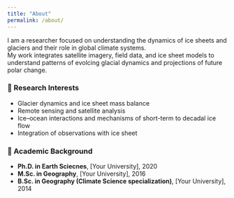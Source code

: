 ```yaml
---
title: "About"
permalink: /about/
---
```


I am a researcher focused on understanding the dynamics of ice sheets and glaciers and their role in global climate systems.  
My work integrates satellite imagery, field data, and ice sheet models to understand patterns of evolcing glacial dynamics and projections of future polar change.

### 🧊 Research Interests
- Glacier dynamics and ice sheet mass balance
- Remote sensing and satellite analysis 
- Ice–ocean interactions and mechanisms of short-term to decadal ice flow 
- Integration of observations with ice sheet  

### 🏫 Academic Background
- **Ph.D. in Earth Sciecnes**, [Your University], 2020  
- **M.Sc. in Geography**, [Your University], 2016  
- **B.Sc. in Geography (Climate Science specialization)**, [Your University], 2014
